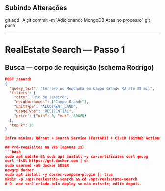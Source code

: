 ## Subindo Alterações
git add -A
git commit -m "Adicionando MongoDB Atlas no processo"
git push

---

# RealEstate Search — Passo 1

## Busca — corpo de requisição (schema Rodrigo)
```json
POST /search
{
  "query_text": "terreno no Mendanha em Campo Grande RJ até 80 mil",
  "filters": {
    "city": "Rio de Janeiro",
    "neighborhoods": ["Campo Grande"],
    "unitType": "ALLOTMENT_LAND",
    "usageType": "RESIDENTIAL",
    "price": {"min": 0, "max": 80000}
  },
  "top_k": 10
}

Infra mínima: Qdrant + Search Service (FastAPI) + CI/CD (GitHub Actions -> VPS via SSH).

## Pré-requisitos na VPS (apenas 1x)
```bash
sudo apt update && sudo apt install -y ca-certificates curl gnupg
curl -fsSL https://get.docker.com | sh
sudo usermod -aG docker $USER
newgrp docker
sudo apt install -y docker-compose-plugin || true
mkdir -p /opt/realestate-search && cd /opt/realestate-search
# O .env será criado pelo deploy se não existir; edite depois.